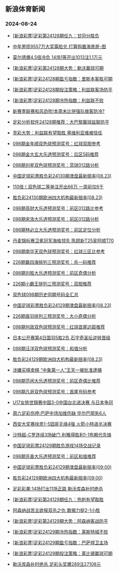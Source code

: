 ## 新浪体育新闻 
### 2024-08-24

+ [[新浪彩票]足彩第24128期任九：甘冈分胜负](https://sports.sina.com.cn/l/2024-08-23/doc-inckqshq3032068.shtml)

+ [中年男揽9557万大奖露脸兑 打算购置海景房-图](https://sports.sina.com.cn/l/2024-08-23/doc-inckqshq3022679.shtml)

+ [莫尔德爆4.5倍冷负 14场1等开出1013注1.1万元](https://sports.sina.com.cn/l/2024-08-23/doc-inckqshv8373807.shtml)

+ [[新浪彩票]足彩第24128期大势：勒沃赢球可期](https://sports.sina.com.cn/l/2024-08-23/doc-inckqshv8374868.shtml)

+ [[新浪彩票]足彩24128期盈亏指数：里斯本客胜可期](https://sports.sina.com.cn/l/2024-08-23/doc-inckqshv8375935.shtml)

+ [[新浪彩票]足彩24128期投注策略：利兹联客场防平](https://sports.sina.com.cn/l/2024-08-23/doc-inckqshv8376410.shtml)

+ [[新浪彩票]足彩24128期冷热指数：利兹联不败](https://sports.sina.com.cn/l/2024-08-23/doc-inckqshq3021442.shtml)

+ [新赛季联赛和风劲吹!本周末比拼强队做客防冷?](https://sports.sina.com.cn/l/2024-08-23/doc-inckqshr9801182.shtml)

+ [足彩分析软件24128期推荐：大巴黎赢球兹联防平](https://sports.sina.com.cn/l/2024-08-23/doc-inckqshq3024669.shtml)

+ [竞彩大势：利兹联有望取胜 塞维利亚难被信任](https://sports.sina.com.cn/l/2024-08-23/doc-inckqshq3020595.shtml)

+ [098期金年顺双色球预测奖号：红球双胆参考](https://sports.sina.com.cn/l/2024-08-23/doc-inckrieh2795474.shtml)

+ [098期金大玄大乐透预测奖号：后区5码推荐](https://sports.sina.com.cn/l/2024-08-23/doc-inckrieh2817158.shtml)

+ [098期刘星双色球预测奖号：蓝球012路分析](https://sports.sina.com.cn/l/2024-08-23/doc-inckrieh2797366.shtml)

+ [中国足球彩票胜负彩24130期澳盘最新赔率(08.23)](https://sports.sina.com.cn/l/2024-08-23/doc-inckrtua2648243.shtml)

+ [110倍！双色球二等单注开出66万 一周前仅6千](https://sports.sina.com.cn/l/2024-08-23/doc-inckrawk2872948.shtml)

+ [胜负彩24130期欧洲四大机构最新赔率(08.23)](https://sports.sina.com.cn/l/2024-08-23/doc-inckrtui7960834.shtml)

+ [098期高财大乐透预测奖号：前区012路比参考](https://sports.sina.com.cn/l/2024-08-23/doc-inckriei9591463.shtml)

+ [098期宋浩大乐透预测奖号：前区012路分析](https://sports.sina.com.cn/l/2024-08-23/doc-inckrien1379386.shtml)

+ [098期林必立大乐透预测奖号：前区定位分析](https://sports.sina.com.cn/l/2024-08-23/doc-inckrien1376496.shtml)

+ [丹麦锦标赛卫冕冠军海格领先 陈顾新T25吴阿顺T70](https://sports.sina.com.cn/golf/epgatour/2024-08-23/doc-inckqshu1627396.shtml)

+ [098期南华天双色球预测奖号：红球三区比参考](https://sports.sina.com.cn/l/2024-08-23/doc-inckrien1362580.shtml)

+ [226期赢四海排列三预测奖号：杀一码推荐](https://sports.sina.com.cn/l/2024-08-23/doc-inckrawr8211565.shtml)

+ [098期刘胜大乐透预测奖号：前区奇偶分析](https://sports.sina.com.cn/l/2024-08-23/doc-inckrieh2820026.shtml)

+ [226期小霸王排列三预测奖号：双胆推荐](https://sports.sina.com.cn/l/2024-08-23/doc-inckrawr8207040.shtml)

+ [双色球098期历史同期号码全汇总](https://sports.sina.com.cn/l/2024-08-23/doc-inckrien1350144.shtml)

+ [中国足球彩票胜负彩24129期澳盘最新赔率(08.23)](https://sports.sina.com.cn/l/2024-08-23/doc-inckrien1350094.shtml)

+ [226期唐羽排列三预测奖号：大小奇偶分析](https://sports.sina.com.cn/l/2024-08-23/doc-inckrawr8206510.shtml)

+ [098期何政双色球预测奖号：红球首尾边距推荐](https://sports.sina.com.cn/l/2024-08-23/doc-inckriep8124883.shtml)

+ [日本公开赛第4日国羽5胜2负 石宇奇圣坛逆转晋级](https://sports.sina.com.cn/others/badmin/2024-08-23/doc-inckrtuh1202032.shtml)

+ [098期汪洋双色球预测奖号：和值分析](https://sports.sina.com.cn/l/2024-08-23/doc-inckriep8123036.shtml)

+ [胜负彩24129期欧洲四大机构最新赔率(08.23)](https://sports.sina.com.cn/l/2024-08-23/doc-inckriei9561150.shtml)

+ [涉嫌买棋卖棋 “中象第一人”王天一被批准逮捕](https://sports.sina.com.cn/go/2024-08-23/doc-inckrxzz9370712.shtml)

+ [098期范闲大乐透预测奖号：前区奇偶比推荐](https://sports.sina.com.cn/l/2024-08-23/doc-inckrieh2814018.shtml)

+ [098期凡哥双色球预测奖号：首尾号码参考](https://sports.sina.com.cn/l/2024-08-23/doc-inckriep8124417.shtml)

+ [U17女排世锦赛中国3-0中国台北进决赛 与日本争冠](https://sports.sina.com.cn/others/volleyball/2024-08-24/doc-incksqxt9062017.shtml)

+ [周六足彩伤停:巴萨中场加维伤缺 毕尔巴鄂失6人](https://sports.sina.com.cn/l/2024-08-23/doc-inckrawq1454457.shtml)

+ [西安大奖赛徐思1-5囧哥无缘4强 火箭小特进半决赛](https://sports.sina.com.cn/others/snooker/2024-08-23/doc-incksekc7785125.shtml)

+ [沙特超-C罗连续3场破门 利雅得胜利1-1布赖代先锋](https://sports.sina.com.cn/global/others/2024-08-23/doc-inckqwqn2964205.shtml)

+ [中国足球彩票24129期胜负游戏14场交战记录](https://sports.sina.com.cn/l/2024-08-23/doc-inckrawq1455430.shtml)

+ [098期苏香大乐透预测奖号：前区和值推荐](https://sports.sina.com.cn/l/2024-08-23/doc-inckriep8145124.shtml)

+ [中国足球彩票胜负彩24129期澳盘最新赔率(09:00)](https://sports.sina.com.cn/l/2024-08-23/doc-inckrien1350094.shtml)

+ [胜负彩24129期欧洲四大机构最新赔率(09:00)](https://sports.sina.com.cn/l/2024-08-23/doc-inckriei9561150.shtml)

+ [足彩彩果:14场打出11场正路 勒沃库森补时绝杀](https://sports.sina.com.cn/l/2024-08-24/doc-incksvfr8983150.shtml)

+ [[新浪彩票]足彩第24129期任九：热刺有望取胜](https://sports.sina.com.cn/l/2024-08-24/doc-incksvfr8986142.shtml)

+ [阿森纳战苦主欲报双杀之仇 数据力挺2-1小胜](https://sports.sina.com.cn/l/2024-08-24/doc-incksvfq2208771.shtml)

+ [[新浪彩票]足彩第24129期大势：阿森纳客战防平](https://sports.sina.com.cn/l/2024-08-24/doc-incksvfq2208474.shtml)

+ [[新浪彩票]足彩24129期冷热指数：莱斯特城不败](https://sports.sina.com.cn/l/2024-08-24/doc-incksvfv7475643.shtml)

+ [[新浪彩票]足彩24129期盈亏指数：巴萨捍卫主场](https://sports.sina.com.cn/l/2024-08-24/doc-incksvfu0710252.shtml)

+ [[新浪彩票]足彩24129期投注策略：莱比锡赢球可期](https://sports.sina.com.cn/l/2024-08-24/doc-incksvfr8986545.shtml)

+ [勒沃库森补时绝杀 足彩头奖爆289注27108元](https://sports.sina.com.cn/l/2024-08-24/doc-incksvfr8983150.shtml)

